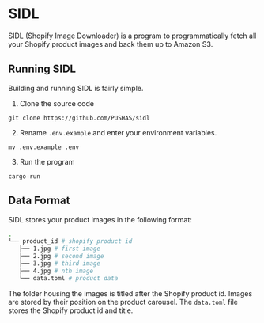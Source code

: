 # SIDL 
SIDL (Shopify Image Downloader) is a program to programmatically fetch all your Shopify product images and back them up to Amazon S3.

## Running SIDL
Building and running SIDL is fairly simple. 

1. Clone the source code  

`git clone https://github.com/PUSHAS/sidl`

2. Rename `.env.example` and enter your environment variables.  

`mv .env.example .env`

3. Run the program  

`cargo run`

## Data Format
SIDL stores your product images in the following format:
```bash
.
└── product_id # shopify product id
   ├── 1.jpg # first image
   ├── 2.jpg # second image
   ├── 3.jpg # third image
   ├── 4.jpg # nth image
   └── data.toml # product data
```
The folder housing the images is titled after the Shopify product id. Images are stored by their position on the product carousel. The `data.toml` file stores the Shopify product id and title.